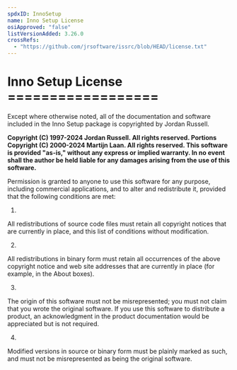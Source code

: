 ```yaml
---
spdxID: InnoSetup
name: Inno Setup License
osiApproved: "false"
listVersionAdded: 3.26.0
crossRefs: 
  - "https://github.com/jrsoftware/issrc/blob/HEAD/license.txt"
---
```


# Inno Setup License ==================

Except where otherwise noted, all of the documentation and software included in the Inno Setup package is copyrighted by Jordan Russell.

**Copyright (C) 1997-2024 Jordan Russell. All rights reserved. Portions Copyright (C) 2000-2024 Martijn Laan. All rights reserved. This software is provided "as-is," without any express or implied warranty. In no event shall the author be held liable for any damages arising from the use of this software.**

Permission is granted to anyone to use this software for any purpose, including commercial applications, and to alter and redistribute it, provided that the following conditions are met:

1.
  All redistributions of source code files must retain all copyright notices that are currently in place, and this list of conditions without modification.

2.
  All redistributions in binary form must retain all occurrences of the above copyright notice and web site addresses that are currently in place (for example, in the About boxes).

3.
  The origin of this software must not be misrepresented; you must not claim that you wrote the original software. If you use this software to distribute a product, an acknowledgment in the product documentation would be appreciated but is not required.

4.
  Modified versions in source or binary form must be plainly marked as such, and must not be misrepresented as being the original software.
